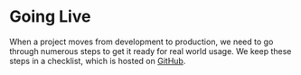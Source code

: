 # Going Live

When a project moves from development to production, we need to go through numerous steps to get it ready for real world usage. We keep these steps in a checklist, which is hosted on [GitHub](https://github.com/spatie/checklist-going-live).
